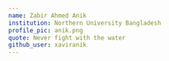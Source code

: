 ```yaml
---
name: Zabir Ahmed Anik
institution: Northern University Bangladesh
profile_pic: anik.png
quote: Never fight with the water
github_user: xaviranik
---
```

